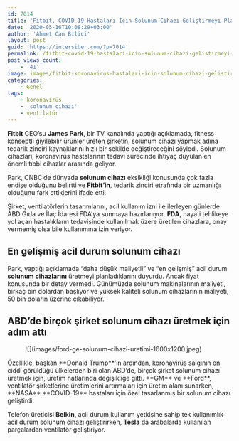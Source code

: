```yaml
---
id: 7014
title: 'Fitbit, COVID-19 Hastaları İçin Solunum Cihazı Geliştirmeyi Planlıyor'
date: '2020-05-16T10:08:29+03:00'
author: 'Ahmet Can Bilici'
layout: post
guid: 'https://intersiber.com/?p=7014'
permalink: /fitbit-covid-19-hastalari-icin-solunum-cihazi-gelistirmeyi-planliyor/
post_views_count:
    - '41'
image: images/fitbit-koronavirus-hastalari-icin-solunum-cihazi-gelistirmeyi-planliyor.png
categories:
    - Genel
tags:
    - koronavirüs
    - 'solunum cihazı'
    - ventilatör
---
```


**Fitbit** CEO’su **James** **Park**, bir TV kanalında yaptığı açıklamada, fitness konseptli giyilebilir ürünler üreten şirketin, solunum cihazı yapmak adına tedarik zinciri kaynaklarını hızlı bir şekilde değiştireceğini söyledi. Solunum cihazları, koronavirüs hastalarının tedavi sürecinde ihtiyaç duyulan en önemli tıbbi cihazlar arasında geliyor.

Park, CNBC’de dünyada **solunum cihazı** eksikliği konusunda çok fazla endişe olduğunu belirtti ve **Fitbit’in**, tedarik zinciri etrafında bir uzmanlığı olduğunu fark ettiklerini ifade etti.

Şirket, ventilatörlerin tasarımlarını, acil kullanım izni ile ilerleyen günlerde ABD Gıda ve İlaç İdaresi FDA’ya sunmaya hazırlanıyor. **FDA**, hayati tehlikeye yol açan hastalıkların tedavisinde kullanılmak üzere üretilen cihazlara, onay vermemiş olsa bile kullanımına izin veriyor.

## En gelişmiş acil durum solunum cihazı

Park, yaptığı açıklamada “daha düşük maliyetli” ve “en gelişmiş” acil durum **solunum cihazlarını** üretmeyi planladıklarını duyurdu. Ancak fiyat konusunda bir detay vermedi. Günümüzde solunum makinalarının maliyeti, birkaç bin dolardan başlıyor ve yüksek kaliteli solunum cihazlarının maliyeti, 50 bin doların üzerine çıkabiliyor.

## ABD’de birçok şirket solunum cihazı üretmek için adım attı

<figure class="wp-block-image size-large">![](images/ford-ge-solunum-cihazi-uretimi-1600x1200.jpeg)</figure>Özellikle, başkan **Donald Trump**’ın ardından, koronavirüs salgının en ciddi görüldüğü ülkelerden biri olan ABD’de, birçok şirket solunum cihazı üretmek için, üretim hatlarında değişikliğe gitti. **GM** ve **Ford**, ventilatör şirketlerine üretimlerini artırmaları için üretim alanı sunarken, **NASA** **COVID-19** hastaları için özel tasarlanmış bir solunum cihazı geliştirdi.

Telefon üreticisi **Belkin**, acil durum kullanım yetkisine sahip tek kullanımlık acil durum solunum cihazı geliştirirken, **Tesla** da arabalarda kullanılan parçalardan ventilatör geliştiriyor.